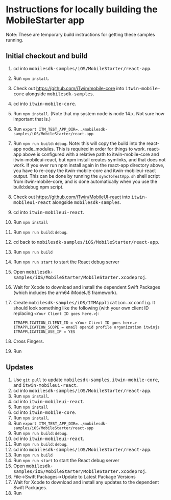 # Instructions for locally building the MobileStarter app 

Note: These are temporary build instructions for getting these samples running.

## Initial checkout and build

1. cd into <span style="font-family: monospace">mobilesdk-samples/iOS/MobileStarter/react-app</span>.
1. Run `npm install`.
1. Check out https://github.com/iTwin/mobile-core into <span style="font-family: monospace">itwin-mobile-core</span> alongside <span style="font-family: monospace">mobilesdk-samples</span>.
1. cd into <span style="font-family: monospace">itwin-mobile-core</span>.
1. Run `npm install`. (Note that my system node is node 14.x. Not sure how important that is.)
1. Run `export ITM_TEST_APP_DIR=../mobilesdk-samples/iOS/MobileStarter/react-app`
1. Run `npm run build:debug`. Note: this will copy the build into the react-app node_modules. This is required in order for things to work. react-app above is configured with a relative path to itwin-mobile-core and itwin-mobileui-react, but npm install creates symlinks, and that does not work. If you ever run npm install again in the react-app directory above, you have to re-copy the itwin-mobile-core and itwin-mobileui-react output. This can be done by running the `syncToTestApp.sh` shell script from itwin-mobile-core, and is done automatically when you use the build:debug npm script.
1. Check out https://github.com/iTwin/MobileUI-react into <span style="font-family: monospace">itwin-mobileui-react</span> alongside <span style="font-family: monospace">mobilesdk-samples</span>.
1. cd into <span style="font-family: monospace">itwin-mobileui-react</span>.
1. Run `npm install`
1. Run `npm run build:debug`.
1. cd back to <span style="font-family: monospace">mobilesdk-samples/iOS/MobileStarter/react-app</span>.
1. Run `npm run build`
1. Run `npm run start` to start the React debug server
1. Open <span style="font-family: monospace">mobilesdk-samples/iOS/MobileStarter/MobileStarter.xcodeproj</span>.
1. Wait for Xcode to download and install the dependent Swift Packages (which includes the arm64 iModelJS framework).
1. Create <span style="font-family: monospace">mobilesdk-samples/iOS/ITMApplication.xcconfig</span>. It should look something like the following (with your own client ID replacing `<Your Client ID goes here.>`):

    ```
    ITMAPPLICATION_CLIENT_ID = <Your Client ID goes here.>
    ITMAPPLICATION_SCOPE = email openid profile organization itwinjs
    ITMAPPLICATION_USE_IP = YES
    ```

1. Cross Fingers.
1. Run

## Updates

1. Use `git pull` to update <span style="font-family: monospace">mobilesdk-samples</span>, <span style="font-family: monospace">itwin-mobile-core</span>, and <span style="font-family: monospace">itwin-mobileui-react</span>.
1. cd into <span style="font-family: monospace">mobilesdk-samples/iOS/MobileStarter/react-app</span>.
1. Run `npm install`.
1. cd into <span style="font-family: monospace">itwin-mobileui-react</span>.
1. Run `npm install`
1. cd into <span style="font-family: monospace">itwin-mobile-core</span>.
1. Run `npm install`.
1. Run `export ITM_TEST_APP_DIR=../mobilesdk-samples/iOS/MobileStarter/react-app`
1. Run `npm run build:debug`.
1. cd into <span style="font-family: monospace">itwin-mobileui-react</span>.
1. Run `npm run build:debug`.
1. cd into <span style="font-family: monospace">mobilesdk-samples/iOS/MobileStarter/react-app</span>.
1. Run `npm run build`
1. Run `npm run start` to start the React debug server
1. Open <span style="font-family: monospace">mobilesdk-samples/iOS/MobileStarter/MobileStarter.xcodeproj</span>.
1. File->Swift Packages->Update to Latest Package Versions
1. Wait for Xcode to download and install any updates to the dependent Swift Packages.
1. Run